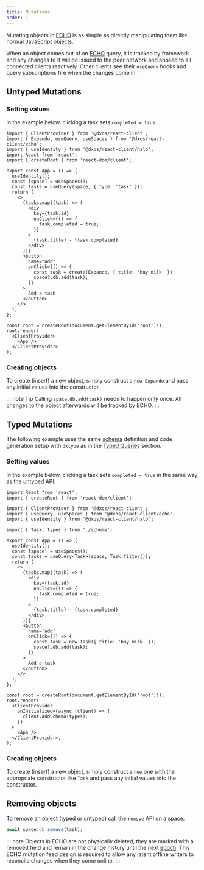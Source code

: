 ```yaml
---
title: Mutations
order: 1
---
```


Mutating objects in [ECHO](../) is as simple as directly manipulating them like normal JavaScript objects.

When an object comes out of an [ECHO](../) query, it is tracked by framework and any changes to it will be issued to the peer network and applied to all connected clients reactively. Other clients see their `useQuery` hooks and query subscriptions fire when the changes come in.

## Untyped Mutations

### Setting values

In the example below, clicking a task sets `completed = true`.

```tsx{17,26,27} file=./snippets/mutations.tsx#L5-
import { ClientProvider } from '@dxos/react-client';
import { Expando, useQuery, useSpaces } from '@dxos/react-client/echo';
import { useIdentity } from '@dxos/react-client/halo';
import React from 'react';
import { createRoot } from 'react-dom/client';

export const App = () => {
  useIdentity();
  const [space] = useSpaces();
  const tasks = useQuery(space, { type: 'task' });
  return (
    <>
      {tasks.map((task) => (
        <div
          key={task.id}
          onClick={() => {
            task.completed = true;
          }}
        >
          {task.title} - {task.completed}
        </div>
      ))}
      <button
        name="add"
        onClick={() => {
          const task = create(Expando, { title: 'buy milk' });
          space?.db.add(task);
        }}
      >
        Add a task
      </button>
    </>
  );
};

const root = createRoot(document.getElementById('root')!);
root.render(
  <ClientProvider>
    <App />
  </ClientProvider>
);
```

### Creating objects

To create (insert) a new object, simply construct a `new Expando` and pass any initial values into the constructor.

::: note Tip
Calling `space.db.add(task)` needs to happen only once. All changes to the object afterwards will be tracked by ECHO.
:::

## Typed Mutations

The following example uses the same [schema](./queries.md#typed-queries) definition and code generation setup with `dxtype` as in the [Typed Queries](./queries.md#typed-queries) section.

### Setting values

In the example below, clicking a task sets `completed = true` in the same way as the untyped API.

```tsx{19,28} file=./snippets/mutations-typed.tsx#L5-
import React from 'react';
import { createRoot } from 'react-dom/client';

import { ClientProvider } from '@dxos/react-client';
import { useQuery, useSpaces } from '@dxos/react-client/echo';
import { useIdentity } from '@dxos/react-client/halo';

import { Task, types } from './schema';

export const App = () => {
  useIdentity();
  const [space] = useSpaces();
  const tasks = useQuery<Task>(space, Task.filter());
  return (
    <>
      {tasks.map((task) => (
        <div
          key={task.id}
          onClick={() => {
            task.completed = true;
          }}
        >
          {task.title} - {task.completed}
        </div>
      ))}
      <button
        name='add'
        onClick={() => {
          const task = new Task({ title: 'buy milk' });
          space?.db.add(task);
        }}
      >
        Add a task
      </button>
    </>
  );
};

const root = createRoot(document.getElementById('root')!);
root.render(
  <ClientProvider
    onInitialized={async (client) => {
      client.addSchema(types);
    }}
  >
    <App />
  </ClientProvider>,
);
```

### Creating objects

To create (insert) a new object, simply construct a `new` one with the appropriate constructor like `Task` and pass any initial values into the constructor.

## Removing objects

To remove an object (typed or untyped) call the `remove` API on a space.

```ts
await space.db.remove(task);
```

::: note
Objects in ECHO are not physically deleted, they are marked with a removed field and remain in the change history until the next [epoch](../../glossary.md#epoch). This ECHO mutation feed design is required to allow any latent offline writers to reconcile changes when they come online.
:::
